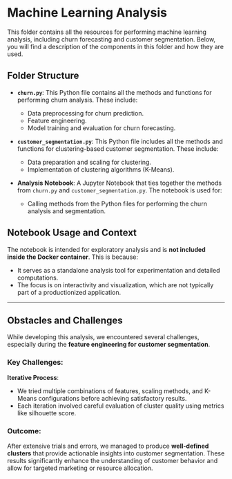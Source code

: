 # Machine Learning Analysis

This folder contains all the resources for performing machine learning analysis, including churn forecasting and customer segmentation. Below, you will find a description of the components in this folder and how they are used.

## Folder Structure

- **`churn.py`**: This Python file contains all the methods and functions for performing churn analysis. These include:
  - Data preprocessing for churn prediction.
  - Feature engineering.
  - Model training and evaluation for churn forecasting.

- **`customer_segmentation.py`**: This Python file includes all the methods and functions for clustering-based customer segmentation. These include:
  - Data preparation and scaling for clustering.
  - Implementation of clustering algorithms (K-Means).

- **Analysis Notebook**: A Jupyter Notebook that ties together the methods from `churn.py` and `customer_segmentation.py`. The notebook is used for:
  - Calling methods from the Python files for performing the churn analysis and segmentation.

## Notebook Usage and Context

The notebook is intended for exploratory analysis and is **not included inside the Docker container**. This is because:
- It serves as a standalone analysis tool for experimentation and detailed computations.
- The focus is on interactivity and visualization, which are not typically part of a productionized application.

---

## Obstacles and Challenges

While developing this analysis, we encountered several challenges, especially during the **feature engineering for customer segmentation**.

### Key Challenges:
**Iterative Process**:
   - We tried multiple combinations of features, scaling methods, and K-Means configurations before achieving satisfactory results.
   - Each iteration involved careful evaluation of cluster quality using metrics like silhouette score.

### Outcome:
After extensive trials and errors, we managed to produce **well-defined clusters** that provide actionable insights into customer segmentation. These results significantly enhance the understanding of customer behavior and allow for targeted marketing or resource allocation.